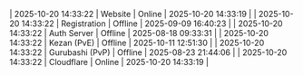 | 2025-10-20 14:33:22 | Website | Online | 2025-10-20 14:33:19 |
| 2025-10-20 14:33:22 | Registration | Offline | 2025-09-09 16:40:23 |
| 2025-10-20 14:33:22 | Auth Server | Offline | 2025-08-18 09:33:31 |
| 2025-10-20 14:33:22 | Kezan (PvE) | Offline | 2025-10-11 12:51:30 |
| 2025-10-20 14:33:22 | Gurubashi (PvP) | Offline | 2025-08-23 21:44:06 |
| 2025-10-20 14:33:22 | Cloudflare | Online | 2025-10-20 14:33:19 |
